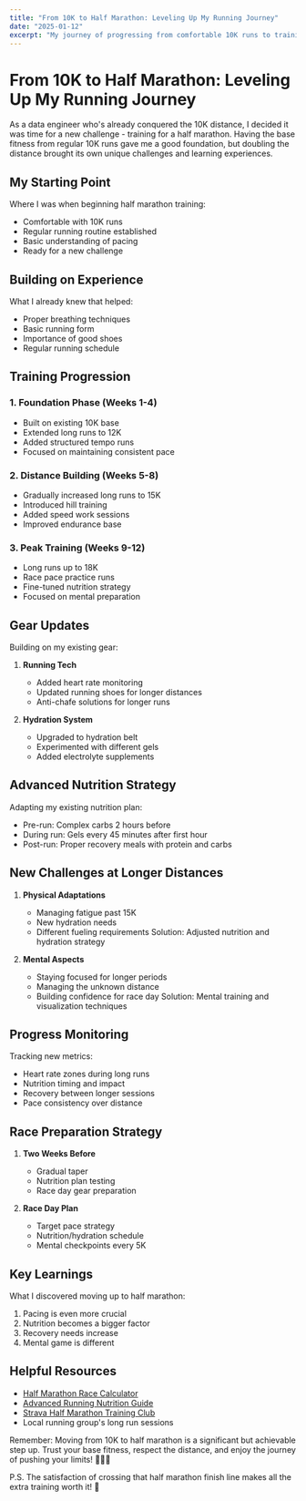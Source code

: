 ```yaml
---
title: "From 10K to Half Marathon: Leveling Up My Running Journey"
date: "2025-01-12"
excerpt: "My journey of progressing from comfortable 10K runs to training for a half marathon, sharing experiences and lessons learned along the way."
---
```


# From 10K to Half Marathon: Leveling Up My Running Journey

As a data engineer who's already conquered the 10K distance, I decided it was time for a new challenge - training for a half marathon. Having the base fitness from regular 10K runs gave me a good foundation, but doubling the distance brought its own unique challenges and learning experiences.

## My Starting Point

Where I was when beginning half marathon training:
- Comfortable with 10K runs
- Regular running routine established
- Basic understanding of pacing
- Ready for a new challenge

## Building on Experience

What I already knew that helped:
- Proper breathing techniques
- Basic running form
- Importance of good shoes
- Regular running schedule

## Training Progression

### 1. Foundation Phase (Weeks 1-4)
- Built on existing 10K base
- Extended long runs to 12K
- Added structured tempo runs
- Focused on maintaining consistent pace

### 2. Distance Building (Weeks 5-8)
- Gradually increased long runs to 15K
- Introduced hill training
- Added speed work sessions
- Improved endurance base

### 3. Peak Training (Weeks 9-12)
- Long runs up to 18K
- Race pace practice runs
- Fine-tuned nutrition strategy
- Focused on mental preparation

## Gear Updates

Building on my existing gear:
1. **Running Tech**
   - Added heart rate monitoring
   - Updated running shoes for longer distances
   - Anti-chafe solutions for longer runs

2. **Hydration System**
   - Upgraded to hydration belt
   - Experimented with different gels
   - Added electrolyte supplements

## Advanced Nutrition Strategy

Adapting my existing nutrition plan:
- Pre-run: Complex carbs 2 hours before
- During run: Gels every 45 minutes after first hour
- Post-run: Proper recovery meals with protein and carbs

## New Challenges at Longer Distances

1. **Physical Adaptations**
   - Managing fatigue past 15K
   - New hydration needs
   - Different fueling requirements
   Solution: Adjusted nutrition and hydration strategy

2. **Mental Aspects**
   - Staying focused for longer periods
   - Managing the unknown distance
   - Building confidence for race day
   Solution: Mental training and visualization techniques

## Progress Monitoring

Tracking new metrics:
- Heart rate zones during long runs
- Nutrition timing and impact
- Recovery between longer sessions
- Pace consistency over distance

## Race Preparation Strategy

1. **Two Weeks Before**
   - Gradual taper
   - Nutrition plan testing
   - Race day gear preparation

2. **Race Day Plan**
   - Target pace strategy
   - Nutrition/hydration schedule
   - Mental checkpoints every 5K

## Key Learnings

What I discovered moving up to half marathon:
1. Pacing is even more crucial
2. Nutrition becomes a bigger factor
3. Recovery needs increase
4. Mental game is different

## Helpful Resources

- [Half Marathon Race Calculator](https://www.runnersworld.com/training/a20801301/runners-world-race-time-predictor/)
- [Advanced Running Nutrition Guide](https://www.trainingpeaks.com/blog/the-complete-guide-to-fueling-for-a-half-marathon/)
- [Strava Half Marathon Training Club](https://www.strava.com)
- Local running group's long run sessions

Remember: Moving from 10K to half marathon is a significant but achievable step up. Trust your base fitness, respect the distance, and enjoy the journey of pushing your limits! 🏃‍♂️💪

P.S. The satisfaction of crossing that half marathon finish line makes all the extra training worth it! 🏅 